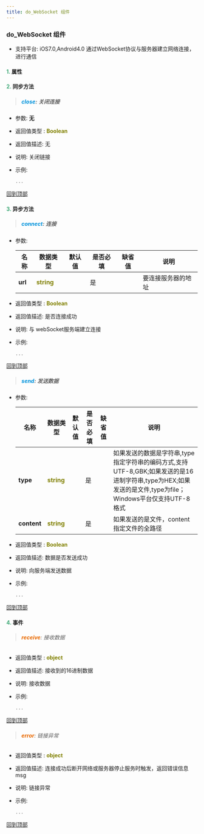 ```yaml
---
title: do_WebSocket 组件
---
```


### do_WebSocket 组件

* 支持平台: iOS7.0,Android4.0
通过WebSocket协议与服务器建立网络连接，进行通信

#### <font color ='#40A977'>**1.**</font> 属性

#### <font color ='#40A977'>**2.**</font> 同步方法

>##### <font color ='#0092db'>**close**</font>: 关闭连接

- 参数: **无**
- 返回值类型 : <font color ='#808000'>**Boolean**</font>
- 返回值描述: 无
- 说明: 关闭链接
- 示例:

  ```javascript
  ...

  ```

[回到顶部](#top)

#### <font color ='#40A977'>**3.**</font> 异步方法

>##### <font color ='#0092db'>**connect**</font>: 连接

- 参数:

  名称 | 数据类型 |默认值|是否必填|缺省值|说明
  ---- |-------------  |----------|--------------|--------|------
  **url** |<font color ='#808000'>**string**</font> |  | 是||要连接服务器的地址
- 返回值类型 : <font color ='#808000'>**Boolean**</font>
- 返回值描述: 是否连接成功
- 说明: 与 webSocket服务端建立连接
- 示例:

  ```javascript
  ...

  ```

[回到顶部](#top)

>##### <font color ='#0092db'>**send**</font>: 发送数据

- 参数:

  名称 | 数据类型 |默认值|是否必填|缺省值|说明
  ---- |-------------  |----------|--------------|--------|------
  **type** |<font color ='#808000'>**string**</font> |  | 是||如果发送的数据是字符串,type指定字符串的编码方式,支持UTF-8,GBK;如果发送的是16进制字符串,type为HEX;如果发送的是文件,type为file；Windows平台仅支持UTF-8格式
  **content** |<font color ='#808000'>**string**</font> |  | 是||如果发送的是文件，content指定文件的全路径
- 返回值类型 : <font color ='#808000'>**Boolean**</font>
- 返回值描述: 数据是否发送成功
- 说明: 向服务端发送数据
- 示例:

  ```javascript
  ...

  ```

[回到顶部](#top)


#### <font color ='#40A977'>**4.**</font> 事件

>###### <font color ='#e96900'>**receive**</font>: 接收数据

- 返回值类型 : <font color ='#808000'>**object**</font>
- 返回值描述: 接收到的16进制数据
- 说明: 接收数据
- 示例:

  ```javascript
  ...

  ```

[回到顶部](#top)

>###### <font color ='#e96900'>**error**</font>: 链接异常

- 返回值类型 : <font color ='#808000'>**object**</font>
- 返回值描述: 连接成功后断开网络或服务器停止服务时触发，返回错误信息msg
- 说明: 链接异常
- 示例:

  ```javascript
  ...

  ```

[回到顶部](#top)



